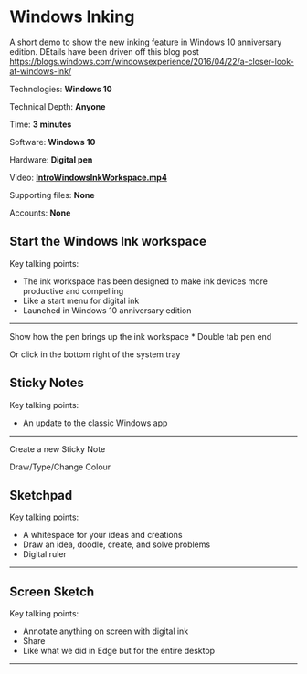 # Windows Inking
A short demo to show the new inking feature in Windows 10 anniversary edition. DEtails have been driven off this blog post https://blogs.windows.com/windowsexperience/2016/04/22/a-closer-look-at-windows-ink/

Technologies: **Windows 10**

Technical Depth: **Anyone**

Time: **3 minutes**

Software: **Windows 10**

Hardware: **Digital pen**

Video: **[IntroWindowsInkWorkspace.mp4](https://github.com/dxuk/Future-Decoded-2016-Stand-Demos/blob/master/Windows%20Inking/IntroWindowsInkWorkspace.mp4)**

Supporting files: **None**

Accounts: **None**

## Start the Windows Ink workspace
Key talking points:
* The ink workspace has been designed to make ink devices more productive and compelling
* Like a start menu for digital ink
* Launched in Windows 10 anniversary edition

---

Show how the pen brings up the ink workspace
    * Double tab pen end

Or click in the bottom right of the system tray

## Sticky Notes
Key talking points:
* An update to the classic Windows app

---

Create a new Sticky Note

Draw/Type/Change Colour

## Sketchpad
Key talking points:
* A whitespace for your ideas and creations
* Draw an idea, doodle, create, and solve problems
* Digital ruler

---

## Screen Sketch
Key talking points:
* Annotate anything on screen with digital ink
* Share
* Like what we did in Edge but for the entire desktop

---
